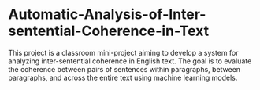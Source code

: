 # Automatic-Analysis-of-Inter-sentential-Coherence-in-Text
This project is a classroom mini-project aiming to develop a system for analyzing inter-sentential coherence in English text. The goal is to evaluate the coherence between pairs of sentences within paragraphs, between paragraphs, and across the entire text using machine learning models.
